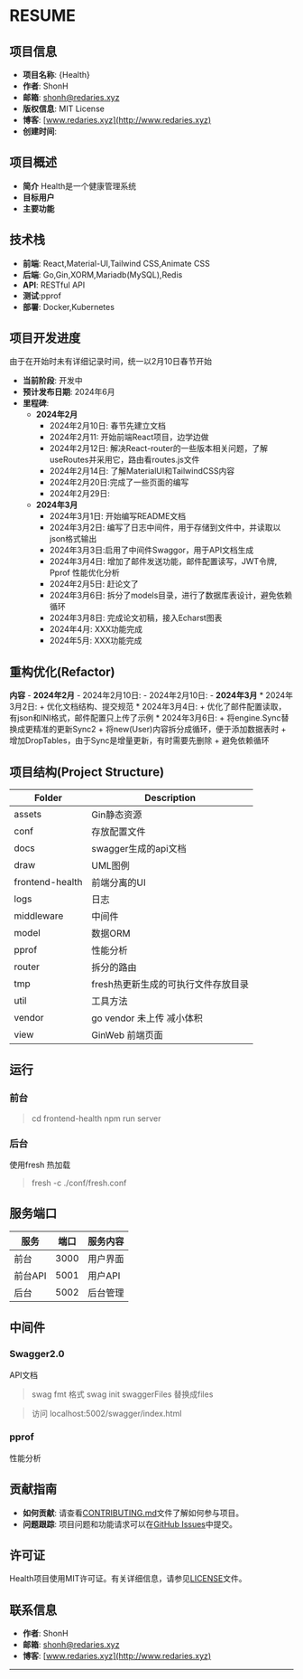 # RESUME

## 项目信息

- **项目名称**: {Health}
- **作者**: ShonH
- **邮箱**: shonh@redaries.xyz
- **版权信息**: MIT License
- **博客**: [www.redaries.xyz](http://www.redaries.xyz)
- **创建时间**: 

## 项目概述

- **简介** Health是一个健康管理系统
- **目标用户**
- **主要功能**

## 技术栈

- **前端**: React,Material-UI,Tailwind CSS,Animate CSS
- **后端**: Go,Gin,XORM,Mariadb(MySQL),Redis
- **API**: RESTful API
- **测试**:pprof
- **部署**: Docker,Kubernetes


## 项目开发进度
由于在开始时未有详细记录时间，统一以2月10日春节开始
- **当前阶段**: 开发中
- **预计发布日期**: 2024年6月
- **里程碑**:
    - **2024年2月**
        - 2024年2月10日: 春节先建立文档
        - 2024年2月11: 开始前端React项目，边学边做
        - 2024年2月12日: 解决React-router的一些版本相关问题，了解useRoutes并采用它，路由看routes.js文件
        - 2024年2月14日: 了解MaterialUI和TailwindCSS内容
        - 2024年2月20日:完成了一些页面的编写
        - 2024年2月29日:
    - **2024年3月**
        - 2024年3月1日: 开始编写README文档
        - 2024年3月2日: 编写了日志中间件，用于存储到文件中，并读取以json格式输出
        - 2024年3月3日:启用了中间件Swaggor，用于API文档生成
        - 2024年3月4日: 增加了邮件发送功能，邮件配置读写，JWT令牌, Pprof 性能优化分析
        - 2024年2月5日: 赶论文了
        - 2024年3月6日: 拆分了models目录，进行了数据库表设计，避免依赖循环
        - 2024年3月8日: 完成论文初稿，接入Echarst图表 
        - 2024年4月: XXX功能完成
        - 2024年5月: XXX功能完成


## 重构优化(Refactor)
**内容**
    - **2024年2月**
        - 2024年2月10日:
        - 2024年2月10日:
    - **2024年3月**
        * 2024年3月2日:
            + 优化文档结构、提交规范
        * 2024年3月4日:
            + 优化了邮件配置读取，有json和INI格式，邮件配置只上传了示例
        * 2024年3月6日:
            + 将engine.Sync替换成更精准的更新Sync2
            + 将new(User)内容拆分成循环，便于添加数据表时
            + 增加DropTables，由于Sync是增量更新，有时需要先删除
            + 避免依赖循环





## 项目结构(Project Structure)
|Folder|Description|
|-|-|
|assets|Gin静态资源|
|conf|存放配置文件|
|docs|swagger生成的api文档|
|draw|UML图例|
|frontend-health|前端分离的UI|
|logs|日志|
|middleware|中间件|
|model|数据ORM|
|pprof|性能分析|
|router|拆分的路由|
|tmp|fresh热更新生成的可执行文件存放目录|
|util|工具方法|
|vendor|go vendor 未上传 减小体积|
|view|GinWeb 前端页面|


## 运行
### 前台
> cd frontend-health
> npm run server
### 后台
使用fresh 热加载
> fresh -c ./conf/fresh.conf



## 服务端口

|服务|端口|服务内容|
|-|-|-|
|前台|3000|用户界面|
|前台API|5001|用户API|
|后台|5002|后台管理|

## 中间件
### Swagger2.0
API文档
> swag fmt 格式
> swag init
swaggerFiles 替换成files

> 访问 localhost:5002/swagger/index.html

### pprof
性能分析


## 贡献指南

- **如何贡献**: 请查看[CONTRIBUTING.md](CONTRIBUTING.md)文件了解如何参与项目。
- **问题跟踪**: 项目问题和功能请求可以在[GitHub Issues](https://github.com/redaries/Health/issues)中提交。

## 许可证

Health项目使用MIT许可证。有关详细信息，请参见[LICENSE](LICENSE)文件。

## 联系信息

- **作者**: ShonH
- **邮箱**: shonh@redaries.xyz
- **博客**: [www.redaries.xyz](http://www.redaries.xyz)

---
